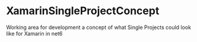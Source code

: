 # XamarinSingleProjectConcept
Working area for development a concept of what Single Projects could look like for Xamarin in net6
